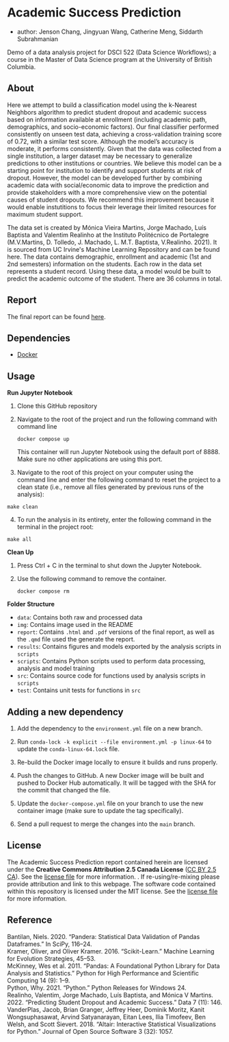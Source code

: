 # Academic Success Prediction
- author: Jenson Chang, Jingyuan Wang, Catherine Meng, Siddarth Subrahmanian

Demo of a data analysis project for DSCI 522 (Data Science Workflows); a course in the Master of Data Science program at the University of British Columbia.

## About
Here we attempt to build a classification model using the k-Nearest Neighbors algorithm to predict student dropout and academic success based on information available at enrollment (including academic path, demographics, and socio-economic factors). Our final classifier performed consistently on unseen test data, achieving a cross-validation training score of 0.72, with a similar test score. Although the model’s accuracy is moderate, it performs consistently. Given that the data was collected from a single institution, a larger dataset may be necessary to generalize predictions to other institutions or countries. We believe this model can be a starting point for institution to identify and support students at risk of dropout. However, the model can be developed further by combining academic data with social/economic data to improve the prediction and provide stakeholders with a more comprehensive view on the potential causes of student dropouts. We recommend this improvement because it would enable instutitions to focus their leverage their limited resources for maximum student support.

The data set is created by Mónica Vieira Martins, Jorge Machado, Luís Baptista and Valentim Realinho at the Instituto Politécnico de Portalegre (M.V.Martins, D. Tolledo, J. Machado, L. M.T. Baptista, V.Realinho. 2021). It is sourced from UC Irvine's Machine Learning Repository and can be found here. The data contains demographic, enrollment and academic (1st and 2nd semesters) information on the students. Each row in the data set represents a student record. Using these data, a model would be built to predict the academic outcome of the student. There are 36 columns in total.

## Report
The final report can be found [here](./notebook/academic-success-prediction.ipynb).

## Dependencies
- [Docker](https://www.docker.com/products/docker-desktop/)

## Usage
**Run Jupyter Notebook**

1. Clone this GitHub repository

2. Navigate to the root of the project and run the following command with command line

    `docker compose up`

    This container will run Jupyter Notebook using the default port of 8888. Make sure no other applications are using this port. 

3. Navigate to the root of this project on your computer using the command line and enter the following command to reset the project to a clean state (i.e., remove all files generated by previous runs of the analysis):
```
make clean
```
4. To run the analysis in its entirety, enter the following command in the terminal in the project root:
```
make all
```

**Clean Up**

1. Press Ctrl + C in the terminal to shut down the Jupyter Notebook. 

2. Use the following command to remove the container. 

    `docker compose rm`

**Folder Structure**

- `data`: Contains both raw and processed data
- `img`: Contains image used in the README
- `report`: Contains `.html` and `.pdf` versions of the final report, as well as the `.qmd` file used the generate the report. 
- `results`: Contains figures and models exported by the analysis scripts in `scripts`
- `scripts`: Contains Python scripts used to perform data processing, analysis and model training
- `src`: Contains source code for functions used by analysis scripts in `scripts`
- `test`: Contains unit tests for functions in `src`

## Adding a new dependency

1. Add the dependency to the `environment.yml` file on a new branch.

2. Run `conda-lock -k explicit --file environment.yml -p linux-64` to update the `conda-linux-64.lock` file.

2. Re-build the Docker image locally to ensure it builds and runs properly.

3. Push the changes to GitHub. A new Docker
   image will be built and pushed to Docker Hub automatically.
   It will be tagged with the SHA for the commit that changed the file.

4. Update the `docker-compose.yml` file on your branch to use the new
   container image (make sure to update the tag specifically).

5. Send a pull request to merge the changes into the `main` branch. 


## License
The Academic Success Prediction report contained herein are licensed under the **Creative Commons Attribution 2.5 Canada License** ([CC BY 2.5 CA](https://creativecommons.org/licenses/by/2.5/ca/)). See the [license file](./LICENSE.md) for more information. . If re-using/re-mixing please provide attribution and link to this webpage. The software code contained within this repository is licensed under the MIT license. See the [license file](./LICENSE.md) for more information.

## Reference
Bantilan, Niels. 2020. “Pandera: Statistical Data Validation of Pandas Dataframes.” In SciPy, 116–24.  
Kramer, Oliver, and Oliver Kramer. 2016. “Scikit-Learn.” Machine Learning for Evolution Strategies, 45–53.  
McKinney, Wes et al. 2011. “Pandas: A Foundational Python Library for Data Analysis and Statistics.” Python for High Performance and Scientific Computing 14 (9): 1–9.  
Python, Why. 2021. “Python.” Python Releases for Windows 24.  
Realinho, Valentim, Jorge Machado, Luı́s Baptista, and Mónica V Martins. 2022. “Predicting Student Dropout and Academic Success.” Data 7 (11): 146.  
VanderPlas, Jacob, Brian Granger, Jeffrey Heer, Dominik Moritz, Kanit Wongsuphasawat, Arvind Satyanarayan, Eitan Lees, Ilia Timofeev, Ben Welsh, and Scott Sievert. 2018. “Altair: Interactive Statistical Visualizations for Python.” Journal of Open Source Software 3 (32): 1057.
